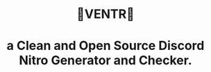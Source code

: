 <h1 align="center">
💎VENTR💎
</h1>
<h1 align="center">
a Clean and Open Source Discord Nitro Generator and Checker.
</h1>

